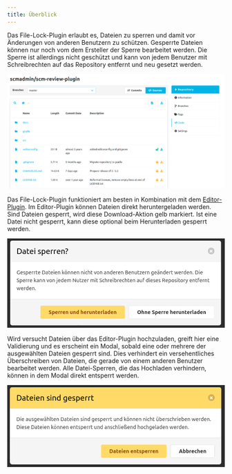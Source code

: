 ```yaml
---
title: Überblick
---
```

Das File-Lock-Plugin erlaubt es, Dateien zu sperren und damit vor Änderungen von anderen Benutzern zu schützen.
Gesperrte Dateien können nur noch vom dem Ersteller der Sperre bearbeitet werden. 
Die Sperre ist allerdings nicht geschützt und kann von jedem Benutzer mit Schreibrechten auf das Repository entfernt und neu gesetzt werden.

![Locked Files](assets/locked_files.png)

Das File-Lock-Plugin funktioniert am besten in Kombination mit dem [Editor-Plugin](/plugins/scm-editor-plugin/). 
Im Editor-Plugin können Dateien direkt heruntergeladen werden. Sind Dateien gesperrt, wird diese Download-Aktion gelb markiert.
Ist eine Datei nicht gesperrt, kann diese optional beim Herunterladen gesperrt werden.

![Download Modal](assets/download_modal.png)

Wird versucht Dateien über das Editor-Plugin hochzuladen, greift hier eine Validierung und es erscheint ein Modal,
sobald eine oder mehrere der ausgewählten Dateien gesperrt sind. 
Dies verhindert ein versehentliches Überschreiben von Dateien, die gerade von einem anderen Benutzer bearbeitet werden.
Alle Datei-Sperren, die das Hochladen verhindern, können in dem Modal direkt entsperrt werden.

![Upload Modal](assets/upload_modal.png)
